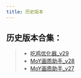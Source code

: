 ```yaml
---
title: 历史版本
---
```


## 历史版本合集：

>   - [吃鸡优化器_v29](https://gitee.com/qianlong323/qianlong323/raw/gh-pages/assets/%E5%90%83%E9%B8%A1%E4%BC%98%E5%8C%96%E5%99%A8_v29.apk)
>   - [MoY画质助手_v28](https://gitee.com/qianlong323/qianlong323/raw/gh-pages/assets/MoY%E7%94%BB%E8%B4%A8%E5%8A%A9%E6%89%8B_v28.apk)
>   - [MoY画质助手_v27](https://gitee.com/qianlong323/qianlong323/raw/gh-pages/assets/MoY%E7%94%BB%E8%B4%A8%E5%8A%A9%E6%89%8B_v27.apk)